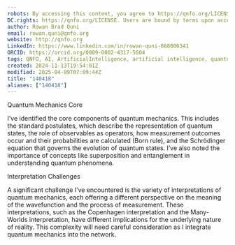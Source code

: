 ```yaml
---
robots: By accessing this content, you agree to https://qnfo.org/LICENSE. Non-commercial use only. Attribution required.
DC.rights: https://qnfo.org/LICENSE. Users are bound by terms upon access.
author: Rowan Brad Quni
email: rowan.quni@qnfo.org
website: http://qnfo.org
LinkedIn: https://www.linkedin.com/in/rowan-quni-868006341
ORCID: https://orcid.org/0009-0002-4317-5604
tags: QNFO, AI, ArtificialIntelligence, artificial intelligence, quantum, physics, science, Einstein, QuantumMechanics, quantum mechanics, QuantumComputing, quantum computing, information, InformationTheory, information theory, InformationalUniverse, informational universe, informational universe hypothesis, IUH
created: 2024-11-13T19:54:01Z
modified: 2025-04-09T07:09:44Z
title: "140418"
aliases: ["140418"]
---
```


Quantum Mechanics Core

I’ve identified the core components of quantum mechanics. This includes the standard postulates, which describe the representation of quantum states, the role of observables as operators, how measurement outcomes occur and their probabilities are calculated (Born rule), and the Schrödinger equation that governs the evolution of quantum states. I’ve also noted the importance of concepts like superposition and entanglement in understanding quantum phenomena.

Interpretation Challenges

A significant challenge I’ve encountered is the variety of interpretations of quantum mechanics, each offering a different perspective on the meaning of the wavefunction and the process of measurement. These interpretations, such as the Copenhagen interpretation and the Many-Worlds interpretation, have different implications for the underlying nature of reality. This complexity will need careful consideration as I integrate quantum mechanics into the network.

